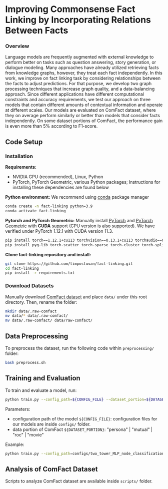 # Improving Commonsense Fact Linking by Incorporating Relations Between Facts


### Overview

Language models are frequently augmented with external knowledge to perform better on tasks such as question answering, story generation, or dialogue modeling. Many approaches have already utilized retrieving facts from knowledge graphs, however, they treat each fact independently. In this work, we improve on fact linking task by considering relationships between the facts to adjust predictions. For that purpose, we develop two graph processing techniques that increase graph quality, and a data-balancing approach. Since different applications have different computational constraints and accuracy requirements, we test our approach on three models that contain different amounts of contextual information and operate at different scales. Our models are evaluated on ComFact dataset, where they on average perform similarly or better than models that consider facts independently. On some dataset portions of ComFact, the performance gain is even more than $5\%$ according to F1-score.


## Code Setup


### Installation

**Requirements:**

- NVIDIA GPU (recommended), Linux, Python
- PyTorch, PyTorch Geometric, various Python packages; Instructions for installing these dependencies are found below

**Python environment:**
We recommend using [conda](https://docs.conda.io/projects/conda/en/latest/index.html) package manager

```bash
conda create -n fact-linking python=3.9
conda activate fact-linking
```

**Pytorch and PyTorch Geometric:**
Manually install [PyTorch](https://pytorch.org/) and [PyTorch Geometric](https://pytorch-geometric.readthedocs.io/en/latest/) with **CUDA** support (CPU version is also supported). We have verified under PyTorch 1.12.1 with CUDA version 11.3.

```bash
pip install torch==1.12.1+cu113 torchvision==0.13.1+cu113 torchaudio==0.12.1 --extra-index-url https://download.pytorch.org/whl/cu113
pip install pyg-lib torch-scatter torch-sparse torch-cluster torch-spline-conv torch-geometric -f https://data.pyg.org/whl/torch-1.12.0+cu113.html
``` 

**Clone fact-linking repository and install:**

```bash
git clone https://github.com/timpostuvan/fact-linking.git
cd fact-linking
pip install -r requirements.txt
```


### Download Datasets

Manually download [ComFact dataset](https://drive.google.com/file/d/1nbQiASv32WTGVo5TQHatJbxBlz2HtMRP/view?usp=sharing) and place `data/` under this root directory. Then, rename the folder:

```bash
mkdir data/.raw-comfact
mv data/* data/.raw-comfact/
mv data/.raw-comfact/ data/raw-comfact/
```


## Data Preprocessing

To preprocess the dataset, run the following code within `preprocessing/` folder:

```bash
bash preprocess.sh
```


## Training and Evaluation

To train and evaluate a model, run:

```bash
python train.py --config_path=${CONFIG_FILE} --dataset_portion=${DATASET_PORTION}
```

Parameters:
- configuration path of the model `${CONFIG_FILE}`: configuration files for our models are inside `configs/` folder.
- data portion of ComFact `${DATASET_PORTION}`: "persona" | "mutual" | "roc" | "movie"

Example:
``` bash
python train.py --config_path=configs/two_tower_MLP_node_classification.yaml --dataset_portion=roc
```


## Analysis of ComFact Dataset

Scripts to analyze ComFact dataset are available inside `scripts/` folder.